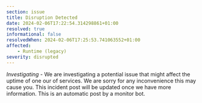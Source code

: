 ```yaml
---
section: issue
title: Disruption Detected
date: 2024-02-06T17:22:54.314298861+01:00
resolved: true
informational: false
resolvedWhen: 2024-02-06T17:25:53.741063552+01:00
affected:
    - Runtime (legacy)
severity: disrupted
---
```

*Investigating* - We are investigating a potential issue that might affect the uptime of one our of services. We are sorry for any inconvenience this may cause you. This incident post will be updated once we have more information.
This is an automatic post by a monitor bot.